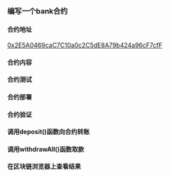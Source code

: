 ### 编写一个bank合约

#### 合约地址
[0x2E5A0469caC7C10a0c2C5dE8A79b424a96cF7cfF](https://goerli.etherscan.io/address/0x2E5A0469caC7C10a0c2C5dE8A79b424a96cF7cfF)

#### 合约内容


#### 合约测试


#### 合约部署

#### 合约验证

#### 调用deposit()函数向合约转账

#### 调用withdrawAll()函数取款

#### 在区块链浏览器上查看结果
